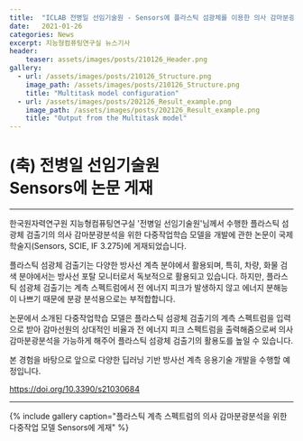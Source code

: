 ```yaml
---
title:  "ICLAB 전병일 선임기술원 - Sensors에 플라스틱 섬광체를 이용한 의사 감마분광분석을 위한 다중작업모델 논문 게재"
date:   2021-01-26 
categories: News
excerpt: 지능형컴퓨팅연구실 뉴스기사
header:
    teaser: assets/images/posts/210126_Header.png
gallery:
  - url: /assets/images/posts/210126_Structure.png
    image_path: /assets/images/posts/210126_Structure.png
    title: "Multitask model configuration"
  - url: /assets/images/posts/202126_Result_example.png
    image_path: /assets/images/posts/202126_Result_example.png
    title: "Output from the Multitask model"
---
```

# (축) 전병일 선임기술원 <br> Sensors에 논문 게재

---

한국원자력연구원 지능형컴퓨팅연구실 '전병일 선임기술원'님께서 수행한 플라스틱 섬광체 검출기의 의사 감마분광분석을 위한 다중작업학습 모델을 개발에 관한 논문이 
국제 학술지(Sensors, SCIE, IF 3.275)에 게재되었습니다.

플라스틱 섬광체 검출기는 다양한 방사선 계측 분야에서 활용되며, 특히, 차량, 화물 검색 분야에서는 방사선 포탈 모니터로서 독보적으로 활용되고 있습니다. 하지만, 
플라스틱 섬광체 검출기는 계측 스펙트럼에서 전 에너지 피크가 발생하지 않고 에너지 분해능이 나쁘기 때문에 분광 분석용으로는 부적합합니다. 

논문에서 소개된 다중작업학습 모델은 플라스틱 섬광체 검출기의 계측 스펙트럼을 입력으로 받아 감마선원의 상대적인 비율과 전 에너지 피크 스펙트럼을 출력해줌으로써 
의사 감마분광분석을 가능하게 해주어 플라스틱 섬광체 검출기의 활용도를 높일 수 있습니다.

본 경험을 바탕으로 앞으로 다양한 딥러닝 기반 방사선 계측 응용기술 개발을 수행할 예정입니다.

https://doi.org/10.3390/s21030684

---

{% include gallery caption="플라스틱 계측 스펙트럼의 의사 감마분광분석을 위한 다중작업 모델 Sensors에 게재" %}

